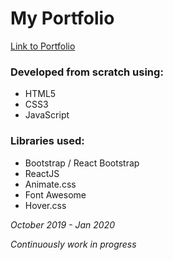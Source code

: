 # My Portfolio

[Link to Portfolio](https://malinkamell.github.io/)


### Developed from scratch using:

* HTML5
* CSS3
* JavaScript

### Libraries used:

* Bootstrap / React Bootstrap
* ReactJS
* Animate.css
* Font Awesome
* Hover.css

_October 2019 - Jan 2020_

_Continuously work in progress_
